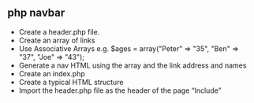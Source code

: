 ## php navbar
- Create a header.php file.
- Create an array of links
- Use Associative Arrays e.g. $ages = array("Peter" => "35", "Ben" => "37", "Joe" => "43");
- Generate a nav HTML using the array and the link address and names
- Create an index.php
- Create a typical HTML structure
- Import the header.php file as the header of the page “Include”


